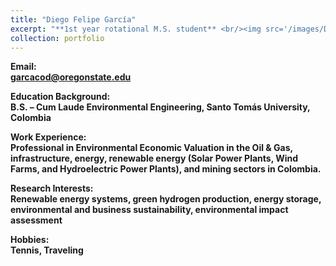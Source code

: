 ```yaml
---
title: "Diego Felipe García"
excerpt: "**1st year rotational M.S. student** <br/><img src='/images/DiegoG.jpg' width='250' height='250'>"
collection: portfolio
---
```


**Email:** <br/>
**garcacod@oregonstate.edu**

**Education Background:** <br/>
**B.S. – Cum Laude Environmental Engineering, Santo Tomás University, Colombia** <br/>

**Work Experience:** <br/>
**Professional in Environmental Economic Valuation in the Oil & Gas, infrastructure, energy, renewable energy (Solar Power Plants, Wind Farms, and Hydroelectric Power Plants), and mining sectors in Colombia.**

**Research Interests:** <br/>
**Renewable energy systems, green hydrogen production, energy storage, environmental and business sustainability, environmental impact assessment**

**Hobbies:** <br/>
**Tennis, Traveling**
